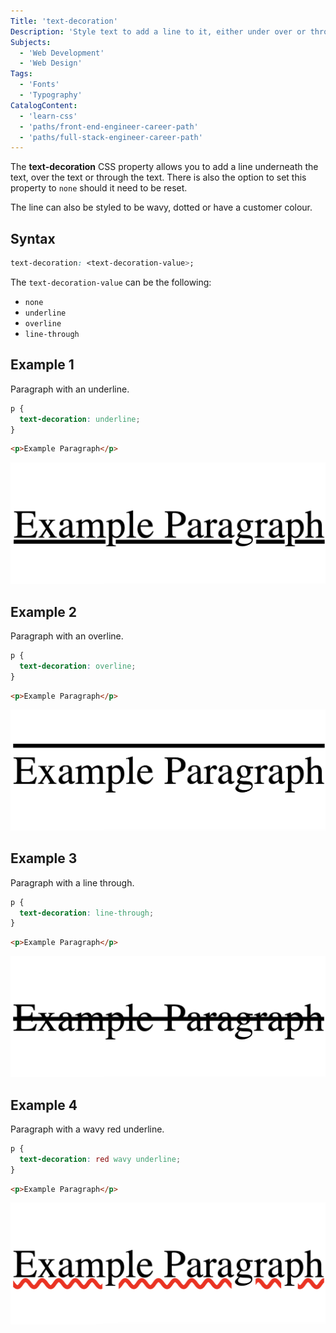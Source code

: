 ```yaml
---
Title: 'text-decoration'
Description: 'Style text to add a line to it, either under over or through it.'
Subjects:
  - 'Web Development'
  - 'Web Design'
Tags:
  - 'Fonts'
  - 'Typography'
CatalogContent:
  - 'learn-css'
  - 'paths/front-end-engineer-career-path'
  - 'paths/full-stack-engineer-career-path'
---
```


The **text-decoration** CSS property allows you to add a line underneath the text, over the text or through the text. There is also the option to set this property to `none` should it need to be reset. 

The line can also be styled to be wavy, dotted or have a customer colour. 

## Syntax

```css
text-decoration: <text-decoration-value>;
```

The `text-decoration-value` can be the following:

- `none`
- `underline`
- `overline`
- `line-through`

## Example 1

Paragraph with an underline. 

```css
p {
  text-decoration: underline;
}
```

```HTML
<p>Example Paragraph</p>
```

![text decoration underline](image.png)

## Example 2

Paragraph with an overline. 

```css
p {
  text-decoration: overline;
}
```

```HTML
<p>Example Paragraph</p>
```

![text decoration overline](image-1.png)

## Example 3

Paragraph with a line through. 

```css
p {
  text-decoration: line-through;
}
```
```HTML
<p>Example Paragraph</p>
```

![text decoration line through](image-2.png)

## Example 4

Paragraph with a wavy red underline. 

```css
p {
  text-decoration: red wavy underline;
}
```
```HTML
<p>Example Paragraph</p>
```

![text decoration red wavy underline](image-3.png)